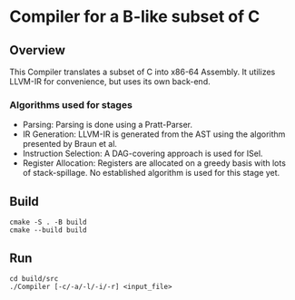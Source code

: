 # Compiler for a B-like subset of C

## Overview

This Compiler translates a subset of C into x86-64 Assembly. It utilizes LLVM-IR for convenience, but uses its own back-end.

### Algorithms used for stages

- Parsing: Parsing is done using a Pratt-Parser.
- IR Generation: LLVM-IR is generated from the AST using the algorithm presented by Braun et al.
- Instruction Selection: A DAG-covering approach is used for ISel.
- Register Allocation: Registers are allocated on a greedy basis with lots of stack-spillage. No established algorithm is used for this stage yet.

## Build

```
cmake -S . -B build
cmake --build build
```

## Run

```
cd build/src
./Compiler [-c/-a/-l/-i/-r] <input_file>
```


